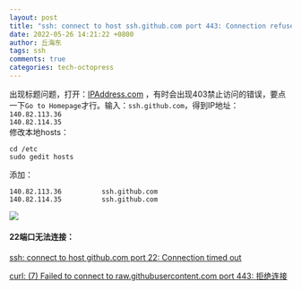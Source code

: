 ```yaml
---
layout: post
title: "ssh: connect to host ssh.github.com port 443: Connection refused"
date: 2022-05-26 14:21:22 +0800
author: 丘海东 
tags: ssh
comments: true
categories: tech-octopress
---
```

出现标题问题，打开：[IPAddress.com](https://www.ipaddress.com/) ，有时会出现403禁止访问的错误，要点一下`Go to Homepage`才行。输入：`ssh.github.com`，得到IP地址：  
`140.82.113.36`  
`140.82.114.35`  
修改本地hosts：  
```
cd /etc
sudo gedit hosts
```
添加：  
```
140.82.113.36          ssh.github.com
140.82.114.35          ssh.github.com
```
![](http://r.photo.store.qq.com/psc?/V53xBhKC4JFvE03uTNAL1QWxNF3K6JJT/bqQfVz5yrrGYSXMvKr.cqWdkQXFWB88lLNe9b.pKPd.bOkeCQ1XnXqIwv6SR2DItDkSBuzvyRWfXmXV4k8yccpRrk38TrDNSADQdQqoUnfE!/r)

#### 22端口无法连接：
[ssh: connect to host github.com port 22: Connection timed out](https://qiuhaidong.github.io/blog/2022/04/23/ssh-connect-to-host-github-dot-com-port-22-connection-timed-out/)  

[curl: (7) Failed to connect to raw.githubusercontent.com port 443: 拒绝连接](https://blog.csdn.net/u014375643/article/details/115826506)
